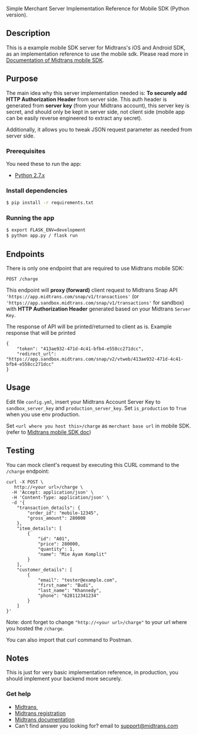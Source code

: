 Simple Merchant Server Implementation Reference for Mobile SDK (Python version).

## Description
This is a example mobile SDK server for Midtrans's iOS and Android SDK, as an implementation reference to use the mobile sdk.
Please read more in [Documentation of Midtrans mobile SDK](http://mobile-docs.midtrans.com/).

## Purpose
The main idea why this server implementation needed is: **To securely add HTTP Authorization Header** from server side.
This auth header is generated from **server key** (from your Midtrans account), this server key is secret, and should only be kept in server side, not client side (mobile app can be easily reverse engineered to extract any secret).

Additionally, it allows you to tweak JSON request parameter as needed from server side.

### Prerequisites
You need these to run the app:

* [Python 2.7.x](https://www.python.org/)

### Install dependencies
```bash
$ pip install -r requirements.txt
```

### Running the app
```bash
$ export FLASK_ENV=development
$ python app.py / flask run
```

## Endpoints
There is only one endpoint that are required to use Midtrans mobile SDK:

```
POST /charge
```

This endpoint will **proxy (forward)** client request to Midtrans Snap API `'https://app.midtrans.com/snap/v1/transactions'` (or `'https://app.sandbox.midtrans.com/snap/v1/transactions'` for sandbox) with **HTTP Authorization Header** generated based on your Midtrans `Server Key`.

The response of API will be printed/returned to client as is. Example response that will be printed

```
{
    "token": "413ae932-471d-4c41-bfb4-e558cc271dcc",
    "redirect_url": "https://app.sandbox.midtrans.com/snap/v2/vtweb/413ae932-471d-4c41-bfb4-e558cc271dcc"
}
```

## Usage
Edit file `config.yml`, insert your Midtrans Account Server Key to `sandbox_server_key` and `production_server_key`.
Set `is_production` to `True` when you use env production.

Set `<url where you host this>/charge` as `merchant base url` in mobile SDK. (refer to [Midtrans mobile SDK doc](https://mobile-docs.midtrans.com))


## Testing
You can mock client's request by executing this CURL command to the `/charge` endpoint:

```
curl -X POST \
   http://<your url>/charge \
  -H 'Accept: application/json' \
  -H 'Content-Type: application/json' \
  -d '{
    "transaction_details": {
        "order_id": "mobile-12345",
        "gross_amount": 280000
    },
    "item_details": [
        {
            "id": "A01",
            "price": 280000,
            "quantity": 1,
            "name": "Mie Ayam Komplit"
        }
    ],
    "customer_details": [
        {
            "email": "tester@example.com",
            "first_name": "Budi",
            "last_name": "Khannedy",
            "phone": "628112341234"
        }
    ]
}'
```

Note: dont forget to change `"http://<your url>/charge"` to your url where you hosted the `/charge`.

You can also import that curl command to Postman.

## Notes
This is just for very basic implementation reference, in production, you should implement your backend more securely.

### Get help
* [Midtrans&nbsp;](https://www.midtrans.com)
* [Midtrans registration](https://dashboard.midtrans.com/register)
* [Midtrans documentation](http://docs.midtrans.com)
* Can't find answer you looking for? email to [support@midtrans.com](mailto:support@midtrans.com)





